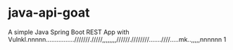# java-api-goat

A simple Java Spring Boot REST App with Vulnkl.nnnnn................///////./////,,,,,,,,//////.////////.......////.....mk..,,,,,nnnnnn
1
